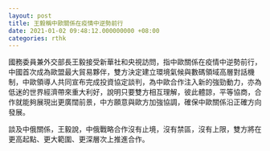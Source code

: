 ```yaml
---
layout: post
title: 王毅稱中歐關係在疫情中逆勢前行
date: 2021-01-02 09:48:12.000000000 +08:00
categories: rthk
---
```


國務委員兼外交部長王毅接受新華社和央視訪問，指中歐關係在疫情中逆勢前行，中國首次成為歐盟最大貿易夥伴，雙方決定建立環境氣候與數碼領域高層對話機制，中歐領導人共同宣布完成投資協定談判，為中歐合作注入新的強勁動力，亦為低迷的世界經濟帶來重大利好，說明只要雙方相互理解，彼此體諒，平等協商，合作就能夠展現出更廣闊前景，中方願意與歐方加強協調，確保中歐關係沿正確方向發展。

談及中俄關係，王毅說，中俄戰略合作沒有止境，沒有禁區，沒有上限，雙方將在更高起點、更大範圍、更深層次上推進合作。
